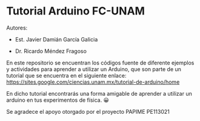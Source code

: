 # Tutorial Arduino FC-UNAM
 
Autores:

- Est. Javier Damián García Galicia

- Dr. Ricardo Méndez Fragoso

En este repositorio se encuentran los códigos fuente de diferente ejemplos y actividades para aprender a utilizar un Arduino, que son parte de un tutorial que se encuentra en el siguiente enlace:
https://sites.google.com/ciencias.unam.mx/tutorial-de-arduino/home

En dicho tutorial encontrarás una forma amigable de aprender a utilizar un arduino en tus experimentos de física. 😀

Se agradece el apoyo otorgado por el proyecto PAPIME PE113021